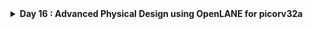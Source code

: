 <details>
  <Summary><strong> Day 16 : Advanced Physical Design using OpenLANE for picorv32a</strong></summary>

# Contents
- [Physical Design Flow for picorv32a Using OpenLANE](#openlane-flow-for-picorv32a)
	- [Install OpenLane and PDKs](#install-openlane-and-pdks)
	- [`run_synthesis`](#run-synthesis)
	- [`run_floorplan`](#run-floorplan)
	- [`run_placement`](#run-placement)
 		- [Library Binidng and Placement](#lib-binding-and-plc)
		- [placement](#plc)
  		- [Cell Design and Characterization Flows](#cell-design-and-char-flows)
	- [`run_cts`](#run-cts)
	- [`run_routing`](#run-routing)

<a id="openlane-flow-for-picorv32a"></a>
# Physical Design Flow for picorv32a Using OpenLANE

<a id="install-openlane-and-pdks"></a>
## Install OpenLane and PDKs:
```bash
cd ~
git clone https://github.com/The-OpenROAD-Project/OpenLane --recurse-submodules 
cd OpenLane
make
make test
cd /home/sdudigani/OpenLane/designs/ci
cp -r * ../
```

![Alt Text](images/a.png)

![Alt Text](images/b_make_test.png)

<details>
  <Summary><strong> make test</strong></summary>
  
```bash
sdudigani@sdudigani-VirtualBox:~/OpenLane$ make test
cd /home/sdudigani/OpenLane && \
	docker run --rm -v /home/sdudigani/OpenLane:/openlane -v /home/sdudigani/OpenLane/designs:/openlane/install -v /home/sdudigani:/home/sdudigani -v /home/sdudigani/.ciel:/home/sdudigani/.ciel -e PDK_ROOT=/home/sdudigani/.ciel -e PDK=sky130A  --user 1000:1000 -e DISPLAY=:0 -v /tmp/.X11-unix:/tmp/.X11-unix --network host --security-opt seccomp=unconfined -v /home/sdudigani/.Xauthority:/.Xauthority ghcr.io/the-openroad-project/openlane:413d301090a476f8d34cf24dc2447da17dfab187-amd64 sh -c "./flow.tcl -design spm -tag openlane_test -overwrite"
OpenLane v1.0.1 (413d301090a476f8d34cf24dc2447da17dfab187)
All rights reserved. (c) 2020-2025 Efabless Corporation and contributors.
Available under the Apache License, version 2.0. See the LICENSE file for more details.

[INFO]: Using configuration in 'designs/spm/config.json'...
[INFO]: PDK Root: /home/sdudigani/.ciel
[INFO]: Process Design Kit: sky130A
[INFO]: Standard Cell Library: sky130_fd_sc_hd
[INFO]: Optimization Standard Cell Library: sky130_fd_sc_hd
[INFO]: Run Directory: /openlane/designs/spm/runs/openlane_test
[INFO]: Saving runtime environment...
[INFO]: Preparing LEF files for the nom corner...
[INFO]: Preparing LEF files for the min corner...
[INFO]: Preparing LEF files for the max corner...
[INFO]: Running linter (Verilator) (log: designs/spm/runs/openlane_test/logs/synthesis/linter.log)...
[INFO]: 0 errors found by linter
[WARNING]: 1 warnings found by linter
[STEP 1]
[INFO]: Running Synthesis (log: designs/spm/runs/openlane_test/logs/synthesis/1-synthesis.log)...
[STEP 2]
[INFO]: Running Single-Corner Static Timing Analysis (log: designs/spm/runs/openlane_test/logs/synthesis/2-sta.log)...
[STEP 3]
[INFO]: Running Initial Floorplanning (log: designs/spm/runs/openlane_test/logs/floorplan/3-initial_fp.log)...
[WARNING]: Current core area is too small for the power grid settings chosen. The power grid will be scaled down.
[INFO]: Floorplanned with width 90.62 and height 89.76.
[STEP 4]
[INFO]: Running IO Placement (log: designs/spm/runs/openlane_test/logs/floorplan/4-place_io.log)...
[STEP 5]
[INFO]: Running Tap/Decap Insertion (log: designs/spm/runs/openlane_test/logs/floorplan/5-tap.log)...
[INFO]: Power planning with power {VPWR} and ground {VGND}...
[STEP 6]
[INFO]: Generating PDN (log: designs/spm/runs/openlane_test/logs/floorplan/6-pdn.log)...
[STEP 7]
[INFO]: Running Global Placement (log: designs/spm/runs/openlane_test/logs/placement/7-global.log)...
[STEP 8]
[INFO]: Running Single-Corner Static Timing Analysis (log: designs/spm/runs/openlane_test/logs/placement/8-gpl_sta.log)...
[STEP 9]
[INFO]: Running Placement Resizer Design Optimizations (log: designs/spm/runs/openlane_test/logs/placement/9-resizer.log)...
[STEP 10]
[INFO]: Running Detailed Placement (log: designs/spm/runs/openlane_test/logs/placement/10-detailed.log)...
[STEP 11]
[INFO]: Running Single-Corner Static Timing Analysis (log: designs/spm/runs/openlane_test/logs/placement/11-dpl_sta.log)...
[STEP 12]
[INFO]: Running Clock Tree Synthesis (log: designs/spm/runs/openlane_test/logs/cts/12-cts.log)...
[STEP 13]
[INFO]: Running Single-Corner Static Timing Analysis (log: designs/spm/runs/openlane_test/logs/cts/13-cts_sta.log)...
[STEP 14]
[INFO]: Running Placement Resizer Timing Optimizations (log: designs/spm/runs/openlane_test/logs/cts/14-resizer.log)...
[STEP 15]
[INFO]: Running Global Routing Resizer Design Optimizations (log: designs/spm/runs/openlane_test/logs/routing/15-resizer_design.log)...
[STEP 16]
[INFO]: Running Single-Corner Static Timing Analysis (log: designs/spm/runs/openlane_test/logs/routing/16-rsz_design_sta.log)...
[STEP 17]
[INFO]: Running Global Routing Resizer Timing Optimizations (log: designs/spm/runs/openlane_test/logs/routing/17-resizer_timing.log)...
[STEP 18]
[INFO]: Running Single-Corner Static Timing Analysis (log: designs/spm/runs/openlane_test/logs/routing/18-rsz_timing_sta.log)...
[STEP 19]
[INFO]: Running Global Routing (log: designs/spm/runs/openlane_test/logs/routing/19-global.log)...
[INFO]: Starting OpenROAD Antenna Repair Iterations...
[STEP 20]
[INFO]: Writing Verilog (log: designs/spm/runs/openlane_test/logs/routing/19-global_write_netlist.log)...
[STEP 21]
[INFO]: Running Single-Corner Static Timing Analysis (log: designs/spm/runs/openlane_test/logs/routing/21-grt_sta.log)...
[STEP 22]
[INFO]: Running Fill Insertion (log: designs/spm/runs/openlane_test/logs/routing/22-fill.log)...
[STEP 23]
[INFO]: Running Detailed Routing (log: designs/spm/runs/openlane_test/logs/routing/23-detailed.log)...
[INFO]: No DRC violations after detailed routing.
[STEP 24]
[INFO]: Checking Wire Lengths (log: designs/spm/runs/openlane_test/logs/routing/24-wire_lengths.log)...
[STEP 25]
[INFO]: Running SPEF Extraction at the min process corner (log: designs/spm/runs/openlane_test/logs/signoff/25-parasitics_extraction.min.log)...
[STEP 26]
[INFO]: Running Multi-Corner Static Timing Analysis at the min process corner (log: designs/spm/runs/openlane_test/logs/signoff/26-rcx_mcsta.min.log)...
[STEP 27]
[INFO]: Running SPEF Extraction at the max process corner (log: designs/spm/runs/openlane_test/logs/signoff/27-parasitics_extraction.max.log)...
[STEP 28]
[INFO]: Running Multi-Corner Static Timing Analysis at the max process corner (log: designs/spm/runs/openlane_test/logs/signoff/28-rcx_mcsta.max.log)...
[STEP 29]
[INFO]: Running SPEF Extraction at the nom process corner (log: designs/spm/runs/openlane_test/logs/signoff/29-parasitics_extraction.nom.log)...
[STEP 30]
[INFO]: Running Multi-Corner Static Timing Analysis at the nom process corner (log: designs/spm/runs/openlane_test/logs/signoff/30-rcx_mcsta.nom.log)...
[STEP 31]
[INFO]: Running Single-Corner Static Timing Analysis at the nom process corner (log: designs/spm/runs/openlane_test/logs/signoff/31-rcx_sta.log)...
[WARNING]: Module sky130_fd_sc_hd__tapvpwrvgnd_1 blackboxed during sta
[WARNING]: Module sky130_ef_sc_hd__decap_12 blackboxed during sta
[WARNING]: Module sky130_fd_sc_hd__fill_1 blackboxed during sta
[WARNING]: Module sky130_fd_sc_hd__fill_2 blackboxed during sta
[STEP 32]
[INFO]: Creating IR Drop Report (log: designs/spm/runs/openlane_test/logs/signoff/32-irdrop.log)...
[WARNING]: VSRC_LOC_FILES is not defined. The IR drop analysis will run, but the values may be inaccurate.
[STEP 33]
[INFO]: Running Magic to generate various views...
[INFO]: Streaming out GDSII with Magic (log: designs/spm/runs/openlane_test/logs/signoff/33-gdsii.log)...
[INFO]: Generating MAGLEF views...
[INFO]: Generating lef with Magic (/openlane/designs/spm/runs/openlane_test/logs/signoff/33-lef.log)...
[STEP 34]
[INFO]: Streaming out GDSII with KLayout (log: designs/spm/runs/openlane_test/logs/signoff/34-gdsii-klayout.log)...
[STEP 35]
[INFO]: Running XOR on the layouts using KLayout (log: designs/spm/runs/openlane_test/logs/signoff/35-xor.log)...
[INFO]: No XOR differences between KLayout and Magic gds.
[STEP 36]
[INFO]: Running Magic Spice Export from LEF (log: designs/spm/runs/openlane_test/logs/signoff/36-spice.log)...
[STEP 37]
[INFO]: Writing Powered Verilog (logs: designs/spm/runs/openlane_test/logs/signoff/37-write_powered_def.log, designs/spm/runs/openlane_test/logs/signoff/37-write_powered_verilog.log)...
[STEP 38]
[INFO]: Writing Verilog (log: designs/spm/runs/openlane_test/logs/signoff/37-write_powered_verilog.log)...
[STEP 39]
[INFO]: Running LVS (log: designs/spm/runs/openlane_test/logs/signoff/39-lvs.lef.log)...
[STEP 40]
[INFO]: Running Magic DRC (log: designs/spm/runs/openlane_test/logs/signoff/40-drc.log)...
[INFO]: Converting Magic DRC database to various tool-readable formats...
[INFO]: No DRC violations after GDS streaming out.
[STEP 41]
[INFO]: Running OpenROAD Antenna Rule Checker (log: designs/spm/runs/openlane_test/logs/signoff/41-arc.log)...
[STEP 42]
[INFO]: Running Circuit Validity Checker ERC (log: designs/spm/runs/openlane_test/logs/signoff/42-erc_screen.log)...
[INFO]: Saving current set of views in 'designs/spm/runs/openlane_test/results/final'...
[INFO]: Saving runtime environment...
[INFO]: Generating final set of reports...
[INFO]: Created manufacturability report at 'designs/spm/runs/openlane_test/reports/manufacturability.rpt'.
[INFO]: Created metrics report at 'designs/spm/runs/openlane_test/reports/metrics.csv'.
[WARNING]: There are max fanout violations in the design at the typical corner. Please refer to 'designs/spm/runs/openlane_test/reports/signoff/31-rcx_sta.checks.rpt'.
[INFO]: There are no hold violations in the design at the typical corner.
[INFO]: There are no setup violations in the design at the typical corner.
[SUCCESS]: Flow complete.
[INFO]: Note that the following warnings have been generated:
[WARNING]: 1 warnings found by linter
[WARNING]: Current core area is too small for the power grid settings chosen. The power grid will be scaled down.
[WARNING]: Module sky130_fd_sc_hd__tapvpwrvgnd_1 blackboxed during sta
[WARNING]: Module sky130_ef_sc_hd__decap_12 blackboxed during sta
[WARNING]: Module sky130_fd_sc_hd__fill_1 blackboxed during sta
[WARNING]: Module sky130_fd_sc_hd__fill_2 blackboxed during sta
[WARNING]: VSRC_LOC_FILES is not defined. The IR drop analysis will run, but the values may be inaccurate.
[WARNING]: There are max fanout violations in the design at the typical corner. Please refer to 'designs/spm/runs/openlane_test/reports/signoff/31-rcx_sta.checks.rpt'.

Basic test passed

```
</details>

- When you run make test you will have a Basic test passed on your terminal. At this step when openlane is running, include the picorv32a. In order to start open lane and run synthesis follow the next steps.

<a id="run-synthesis"></a>
## `run_synthesis`

```bash
cd ~/OpenLane
make mount
./flow.tcl -interactive
package require openlane 1.0.1
prep -design picorv32a
run_synthesis
```

![Alt Text](images/c_make_mount.png)

![Alt Text](images/d_prep_synth_fp.png)

### view nelist:

```bash
cd ~/OpenLanedesigns/picorv32a/runs/RUN_2025.07.18_20.24.50/results/synthesis/
gvim picorv32a.v
```

![Alt Text](images/e_view_synth_netlist.png)

### view the statistics report:

```bash
cd ~/OpenLane/designs/picorv32a/runs/RUN_2025.07.18_20.24.50/reports/synthesis
gvim 1-synthesis.AREA_0.stat.rpt
```

![Alt Text](images/f_synth_stat_report.png)

### Flop ratio:


<details>
  <Summary><strong> Chip Floor planning considerations</strong></summary>
  
<a id="chip-floor-planning-considerations"></a>
# Chip Floor planning considerations

<a id="utilization-factor-and-aspect-ratio"></a>
## Utilization factor and aspect ratio
**Define width and height of core and die:**
- Let us consider a minimal design consisting of two flip-flops (FF) feeding two standard-cell gates (A1, O1). The netlist defines connectivity but says nothing about physical dimensions.
![Alt Text](images/1_eg_netlist.png)

- Enclose each logical element in a rectangular “footprint.” For rough estimation, we assume every cell (FF or gate) is a 1 unit × 1 unit square.
![Alt Text](images/2_phy_dimensions.png)

By convention:
- Standard cell = 1 unit × 1 unit → 1 unit²
- Flip-flop = 1 unit × 1 unit → 1 unit²
![Alt Text](images/3_std_cell_area.png)

- Tile the four 1 unit² blocks into a 2×2 array.
  - Core width = 2 units
  - Core height = 2 units
  - Core area = 4 unit²
![Alt Text](images/4_rough_min_area_cal_of_netlist.png)

The above figure shows the rough calculation of minimum area that is occupied bu the netlist.

- **Core:** the region containing all standard cells (our 2×2 tile).
- **Die:** the die includes the core plus I/O pads, power rings, and metal guard-bands.
- **Wafer:** multiple dice are fabricated together on a circular wafer.
![Alt Text](images/5_core_die_in_chip.png)

![Alt Text](images/6_uti_formula.png)

- In this example, the four blocks completely occupy the core area (4 unit² occupied / 4 unit² total = 1.0 → 100 %).
![Alt Text](images/7_uti_cal.png)

**Note:** Real designs typically target 60–80 % utilization to leave room for routing nets, filler cells, and power straps etc.

- **Aspect ratio** wiil decide the size and shape of the chip. It is the ratio of vertical routing resources to the horizontal routing resources. If its value is 1 then the chip is in square shape and if it is greater than 1 then the chip is in rectangular shape.


\text{Aspect Ratio}
\=\
\frac{\text{Height of the core area}}
     {\text{Width of the core area}}


- **Core Utilization** defines the area occupied by macros, standard cells and other cells. If Core utilisation is 70% - 70% of core area is used for placing the standard cells, macros and other cells while remaining 30% can be used for routing. In other words it is the area occupied by the netlist.

\text{Utilization Factor}
\=\
\frac{\text{Area Occupied by Netlist}}
     {\text{Total Core Area}}

![Alt Text](images/8_uti25_aspectration1.png)

<a id="cencept-of-pre--placed-cells"></a>
## Pre-placed cells
- Before running automated placement & routing (APR), we often “pre-place” large or critical blocks (IPs) at fixed locations.
- **Pre-placed cells** are large timing-critical blocks (like memories, clock-gating cells, or custom macros) that are fixed at specific locations in design floorplan before running automated placement and routing. By “black-boxing” each block - exposing only its I/O pins and hiding its internal gates they are ensured that APR treats it as a fixed macro, giving us predictable timing, power-grid alignment, and routing channels around those anchored blocks.

![Alt Text](images/preplaced_cells_1.png)
![Alt Text](images/preplaced_cells_2.png)
![Alt Text](images/preplaced_cells_3.png)
![Alt Text](images/preplaced_cells_4.png)

- Functionality of pre-placed cells is implemented only once and APR tools do not alter their locations.
- The location of pre-placed cells are defined depending upon the design scenario or background.

![Alt Text](images/preplaced_cells_5.png)

<a id="de--coupling-capacitors"></a>
## De-coupling Capacitors

- Decouples the circuit from the V<sub>DD</sub> rail.
- Reduce Zpdn for the required frequencies of operation
- Serve as a charge reservoir for the switching current demands that the VDD rail cannot satisfy.
- Surround pre-placed cells with Decaps to compensate for the switching current demands (di/dt)

![Alt Text](images/decap_1.png)

<a id="power-planning"></a>
## Power planning

 - SSN
   - L*di/dt
     * Discharging : Ground bounce
     * Charging    : Voltage Droop
   - **Solution:** Reduce the Vdd/ Vss parasitics ->
     * Power grid
     * Multiple VDD, VSS pins/ balls 

![Alt Text](images/powerplan_3.png)

![Alt Text](images/powerplan_4.png)

![Alt Text](images/powerplan_5.png)


<a id="pin--placement-and-logical-cell-placement-blockage"></a>
## Pin-placement and logical cell placement blockage

![Alt Text](images/pin_plc_1.png)
![Alt Text](images/pin_plc_2.png)
![Alt Text](images/pin_plc_3.png)
![Alt Text](images/pin_plc_4.png)
![Alt Text](images/pin_plc_5.png)

</details>

<a id="run-floorplan"></a>
## `run_floorplan`

<details>
  <Summary><strong> floorplan.tcl</strong></summary>
	
```bash
set ::env(DESIGN_IS_CORE) 1

# Floorplan defaults
set ::env(FP_SIZING) relative
set ::env(FP_CORE_UTIL) 50
# PL_TARGET_DENSITY default value set in all.tcl because of the order of sourcing.
set ::env(FP_ASPECT_RATIO) 1

set ::env(FP_PDN_SKIPTRIM) 0

set ::env(FP_PDN_AUTO_ADJUST) 1

set ::env(FP_PDN_CORE_RING) 0
set ::env(FP_PDN_ENABLE_RAILS) 1

set ::env(FP_PDN_CHECK_NODES) 1
set ::env(FP_PDN_IRDROP) 1

set ::env(FP_IO_MODE) 1; # 0 matching mode - 1 random equidistant mode
set ::env(FP_IO_HLENGTH) 4
set ::env(FP_IO_VLENGTH) 4
set ::env(FP_IO_VEXTEND) 0
set ::env(FP_IO_HEXTEND) 0
set ::env(FP_IO_VTHICKNESS_MULT) 2
set ::env(FP_IO_HTHICKNESS_MULT) 2
set ::env(FP_IO_MIN_DISTANCE) 3
set ::env(FP_IO_UNMATCHED_ERROR) 1

set ::env(BOTTOM_MARGIN_MULT) 4
set ::env(TOP_MARGIN_MULT) 4
set ::env(LEFT_MARGIN_MULT) 12
set ::env(RIGHT_MARGIN_MULT) 12

set ::env(FP_PDN_HORIZONTAL_HALO) 10
set ::env(FP_PDN_VERTICAL_HALO) $::env(FP_PDN_HORIZONTAL_HALO)
set ::env(FP_TAP_HORIZONTAL_HALO) 10
set ::env(FP_TAP_VERTICAL_HALO) $::env(FP_TAP_HORIZONTAL_HALO)
set ::env(FP_PDN_ENABLE_GLOBAL_CONNECTIONS) 1
set ::env(FP_PDN_ENABLE_MACROS_GRID) 1
```

</details>


```bash
run_floorplan
```

![Alt Text](images/g_run_fp.png)

### view the floorplan def in magic:

```bash
cd ~/OpenLane/designs/picorv32a/runs/RUN_2025.07.18_20.24.50/results/floorplan
magic -T ~/soc-design-and-planning-nasscom-vsd/Desktop/work/tools/openlane_working_dir/pdks/sky130A/libs.tech/magic/sky130A.tech lef read ../../tmp/merged.nom.lef def read picorv32.def &
```

![Alt Text](images/h_fp_def_magic.png)

![Alt Text](images/fp_DECAP_cell_what.png)
![Alt Text](images/fp_port_metal3_layer_what.png)
![Alt Text](images/fp_port_metal2_what.png)
![Alt Text](images/fp_TAP_cell_what.png)

<a id="run-placement"></a>
## `run_placement`

<a id="lib-binding-and-plc"></a>
<details>
  <Summary><strong> Library Binidng and Placement</strong></summary>

## Bind the Netlist with physical cells

### Netlist binding and initial place
- There are no intrinsic shapes defined for gates; in reality, each one is represented as a box with physical dimensions. Every component in the netlist is assigned a specific width and height.
- These boxes come from a standard‑cell library, which also supplies timing models, pin locations, noise data, and multiple cell “flavors” (e.g. different drive strengths, speeds, threshold voltages).
- Larger cells typically have lower resistance paths and can switch faster, trading area for performance.
- After defining the core floorplan, we bind the RTL netlist to these physical cells so that every logical instance inherits its actual dimensions and timing characteristics.
- Placement then positions those sized “boxes” within the floorplan according to the netlist connectivity.
- Good placement isn’t random, it clusters cells that communicate heavily (or with I/O ports) to minimize interconnect length.

![Alt Text](images/aa_bind_netlist_with_physical_cells.png)
![Alt Text](images/aa_bind_netlist_with_physical_cells_box.png)
![Alt Text](images/aa_bind_netlist_with_physical_cells_lib.png)
![Alt Text](images/aa_bind_netlist_with_physical_cells_lib_flavors_3.png)

- Correctly positioned the blocks inside the floorplan.

![Alt Text](images/bb_placement.png)

### Optimize placement using estimated wire-length and capacitance

![Alt Text](images/bb_optimize_placement.png)

- Placement involves arranging blocks inside the floorplan to minimize interconnect distance.
- The “placement optimization” step estimates each net’s wire length and capacitance, then inserts repeaters accordingly.
- Repeaters are buffers that regenerate the original signal and drive the next wire segment. This maintains **signal integrity** but incurs an area overhead.
- From the estimated wire length, we calculate capacitance, derive the resulting waveform, and ensure its transition (slew) remains within acceptable limits.
- Slew depends on load capacitance: higher capacitance requires more charge to switch, which increases the transition time. 

![Alt Text](images/bb_optimize_placement_SI_path1.png)
From the above image:
- Orange path: Both FF1's input pin and FF2's output pin sit on the same horizontal track. Minimal net length; easily packed with no routing detours.

![Alt Text](images/bb_optimize_placement_SI_path2.png)

- Yellow Path: Similar to the orange path: input and output pins align on one row. Routing congestion is low, and timing slack is generous.

![Alt Text](images/bb_optimize_placement_SI_path3.png)

- Blue path: FF1’s input pin and FF2’s output pin are diagonally opposite. Net crosses multiple rows, increasing wire length and RC parasitics. Requires careful routing or repeater insertion to meet setup targets.

![Alt Text](images/bb_optimize_placement_SI_path4.png)

- Green Path: Diagonal pin placement plus pre‑placed macros blocking the straight wire. Net must detour around the macro, further lengthening the route.

</details>

<a id="plc"></a>
### Placement

```bash
run_placement
```

![Alt Text](images/i_run_plc.png)

### view the placement def in magic:

```bash
cd ~/OpenLane/designs/picorv32a/runs/RUN_2025.07.18_20.24.50/results/placement
magic -T ~/soc-design-and-planning-nasscom-vsd/Desktop/work/tools/openlane_working_dir/pdks/sky130A/libs.tech/magic/sky130A.tech lef read ../../tmp/merged.nom.lef def read picorv32.def &
```

![Alt Text](images/j_plc_def_magic.png)

![Alt Text](images/k_plc_zoom.png)

<a id="cell-design-and-char-flows"></a>
<details>
  <Summary><strong> Cell Design and Characterization Flows</strong></summary>


</details>

<a id="run-cts"></a>
## `run_cts`

```bash
run_cts
```

![Alt Text](images/l_run_cts.png)

### view sta log:

```bash
gvim ~/OpenLane/designs/picorv32a/runs/RUN_2025.07.18_20.24.50/logs/cts/17-cts_sta.log
```

![Alt Text](images/cts_sta_log.png)


<a id="run-routing"></a>
## `run_routing`

```bash
run_routing
```

![Alt Text](images/m_run_routing.png)






